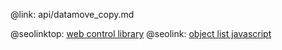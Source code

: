 @link: api/datamove_copy.md

@seolinktop: [web control library](https://webix.com)
@seolink: [object list javascript](https://webix.com/widget/list/)
